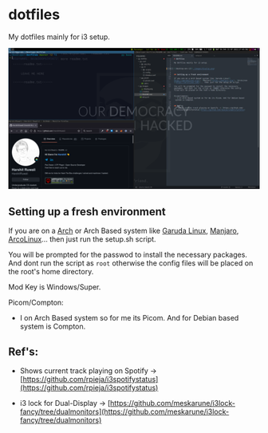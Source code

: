 # dotfiles

My dotfiles mainly for i3 setup. 


![desktop-env-i3](./images/display.png)


## Setting up a fresh environment 

If you are on a [Arch](https://archlinux.org/) or Arch Based system like [Garuda Linux](https://garudalinux.org/), [Manjaro](https://manjaro.org/), [ArcoLinux](https://arcolinux.com/)... then just run the setup.sh script. 

You will be prompted for the passwod to install the necessary packages. And dont run the script as `root` otherwise the config files will be placed on the root's home directory.


Mod Key is Windows/Super.


Picom/Compton:
 - I on Arch Based system so for me its Picom. And for Debian based system is Compton.
 

## Ref's:
  - Shows current track playing on Spotify -> [https://github.com/rpieja/i3spotifystatus](https://github.com/rpieja/i3spotifystatus)

  - i3 lock for Dual-Display -> [https://github.com/meskarune/i3lock-fancy/tree/dualmonitors](https://github.com/meskarune/i3lock-fancy/tree/dualmonitors)

